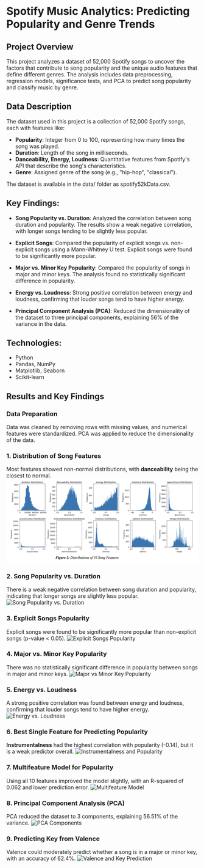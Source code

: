 # Spotify Music Analytics: Predicting Popularity and Genre Trends

## Project Overview
This project analyzes a dataset of 52,000 Spotify songs to uncover the factors that contribute to song popularity and the unique audio features that define different genres. The analysis includes data preprocessing, regression models, significance tests, and PCA to predict song popularity and classify music by genre.

## Data Description 
The dataset used in this project is a collection of 52,000 Spotify songs, each with features like:

- **Popularity**: Integer from 0 to 100, representing how many times the song was played.
- **Duration**: Length of the song in milliseconds.
- **Danceability, Energy, Loudness**: Quantitative features from Spotify's API that describe the song's characteristics.
- **Genre**: Assigned genre of the song (e.g., "hip-hop", "classical").

The dataset is available in the data/ folder as spotify52kData.csv.
## Key Findings:
- **Song Popularity vs. Duration**: Analyzed the correlation between song duration and popularity. The results show a weak negative correlation, with longer songs tending to be slightly less popular.

- **Explicit Songs**: Compared the popularity of explicit songs vs. non-explicit songs using a Mann-Whitney U test. Explicit songs were found to be significantly more popular.

- **Major vs. Minor Key Popularity**: Compared the popularity of songs in major and minor keys. The analysis found no statistically significant difference in popularity.

- **Energy vs. Loudness**: Strong positive correlation between energy and loudness, confirming that louder songs tend to have higher energy.

- **Principal Component Analysis (PCA)**: Reduced the dimensionality of the dataset to three principal components, explaining 56% of the variance in the data.


## Technologies:
* Python
* Pandas, NumPy
* Matplotlib, Seaborn
* Scikit-learn

## Results and Key Findings

### Data Preparation
Data was cleaned by removing rows with missing values, and numerical features were standardized. PCA was applied to reduce the dimensionality of the data.

### 1. Distribution of Song Features
Most features showed non-normal distributions, with **danceability** being the closest to normal.
![Distribution of Song Features](images/Song%20Feature%20Distributions.png)

### 2. Song Popularity vs. Duration
There is a weak negative correlation between song duration and popularity, indicating that longer songs are slightly less popular.
![Song Popularity vs. Duration](images/popularity_vs_duration.png)

### 3. Explicit Songs Popularity
Explicit songs were found to be significantly more popular than non-explicit songs (p-value < 0.05).
![Explicit Songs Popularity](images/explicit_vs_nonexplicit.png)

### 4. Major vs. Minor Key Popularity
There was no statistically significant difference in popularity between songs in major and minor keys.
![Major vs Minor Key Popularity](images/major_vs_minor.png)

### 5. Energy vs. Loudness
A strong positive correlation was found between energy and loudness, confirming that louder songs tend to have higher energy.
![Energy vs. Loudness](images/energy_vs_loudness.png)

### 6. Best Single Feature for Predicting Popularity
**Instrumentalness** had the highest correlation with popularity (-0.14), but it is a weak predictor overall.
![Instrumentalness and Popularity](images/instrumentalness_vs_popularity.png)

### 7. Multifeature Model for Popularity
Using all 10 features improved the model slightly, with an R-squared of 0.062 and lower prediction error.
![Multifeature Model](images/multifeature_model.png)

### 8. Principal Component Analysis (PCA)
PCA reduced the dataset to 3 components, explaining 56.51% of the variance.
![PCA Components](images/pca_components.png)

### 9. Predicting Key from Valence
Valence could moderately predict whether a song is in a major or minor key, with an accuracy of 62.4%.
![Valence and Key Prediction](images/valence_vs_key.png)

### 


